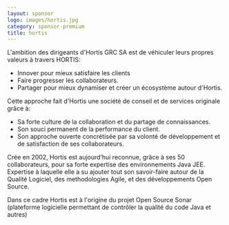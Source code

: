 ```yaml
---
layout: sponsor
logo: images/hortis.jpg
category: sponsor-premium
title: hortis
---
```


L'ambition des dirigeants d'Hortis GRC SA est de véhiculer leurs propres valeurs à travers HORTIS: 
* Innover pour mieux satisfaire les clients
* Faire progresser les collaborateurs.
* Partager pour mieux dynamiser et créer un écosystème autour d'Hortis.

Cette approche fait d'Hortis une société de conseil et de services originale grâce à:
* Sa forte culture de la collaboration et du partage de connaissances. 
* Son souci permanent de la performance du client. 
* Son approche ouverte concrétisée par sa volonté de développement et de satisfaction de ses collaborateurs.

Crée en 2002, Hortis est aujourd’hui reconnue, grâce à ses 50 collaborateurs, pour sa forte expertise des environnements Java JEE. Expertise à laquelle elle a su ajouter tout son savoir-faire autour de la Qualité Logiciel, des methodologies Agile, et des développements Open Source.

Dans ce cadre Hortis est à l'origine du projet Open Source Sonar (plateforme logicielle permettant de contrôler la qualité du code Java et autres)
